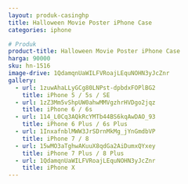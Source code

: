 ```yaml
---
layout: produk-casinghp
title: Halloween Movie Poster iPhone Case
categories: iphone

# Produk
product-title: Halloween Movie Poster iPhone Case
harga: 90000
sku: hn-1516
image-drive: 1QdamqnUaWILFVRoajLEquNOHN3yJcZnr
gallery:
  - url: 1zuwAhaLLyGCg80LNPst-dpbdxFOPlBG2
    title: iPhone 5 / 5s / SE
  - url: 1zZ3Mm5vShpUW0ahwMMVgzhrHVDgo2jqz
    title: iPhone 6 / 6s
  - url: 114_L0Cq3AQkRcYMTb44BS6kqAwDAO_93
    title: iPhone 6 Plus / 6s Plus
  - url: 1InxafnblMWW3JrSDrnMkMg_jYnGmdbVP
    title: iPhone 7 / 8
  - url: 15wMO3aTghwAKuuX8qdGa2AiDumxQYxey
    title: iPhone 7 Plus / 8 Plus
  - url: 1QdamqnUaWILFVRoajLEquNOHN3yJcZnr
    title: iPhone X
---
```


